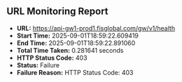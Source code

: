 ## URL Monitoring Report

- **URL:** https://api-gw1-prod1.fisglobal.com/gw/v1/health
- **Start Time:** 2025-09-01T18:59:22.609419
- **End Time:** 2025-09-01T18:59:22.891060
- **Total Time Taken:** 0.281641 seconds
- **HTTP Status Code:** 403
- **Status:** Failure
- **Failure Reason:** HTTP Status Code: 403
